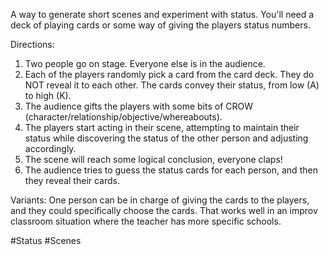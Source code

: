 A way to generate short scenes and experiment with status. You'll need a deck of playing cards or some way of giving the players status numbers.

Directions:
1. Two people go on stage. Everyone else is in the audience.
2. Each of the players randomly pick a card from the card deck. They do NOT reveal it to each other. The cards convey their status, from low (A) to high (K).
3. The audience gifts the players with some bits of CROW (character/relationship/objective/whereabouts).
4. The players start acting in their scene, attempting to maintain their status while discovering the status of the other person and adjusting accordingly.
5. The scene will reach some logical conclusion, everyone claps!
6. The audience tries to guess the status cards for each person, and then they reveal their cards.

Variants:
One person can be in charge of giving the cards to the players, and they could specifically choose the cards. That works well in an improv classroom situation where the teacher has more specific schools.

#Status #Scenes